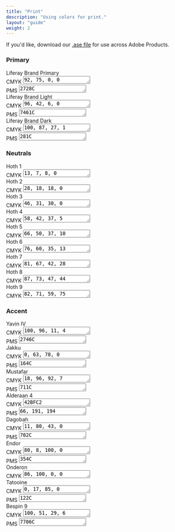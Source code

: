 ```yaml
---
title: "Print"
description: "Using colors for print."
layout: "guide"
weight: 2
---
```


If you'd like, download our [.ase file](/../resources/colors/print/liferay-brand-palette-cmyk.ase) for use across Adobe Products.

### Primary

<div class="row">
	<div class="col-md-4">
		<div class="card-type-asset color-card">
			<div class="card">
				<div class="aspect-ratio card-item-first" style="background-color: #0b63ce;">
				</div>
				<div class="card-body">
					<div class="card-row">
						<div class="autofit-col autofit-col-expand">
							<div class="card-title text-truncate" title="Color Name">Liferay Brand Primary</div>
							<div class="card-subtitle text-truncate" title="CMYK"><span>CMYK </span><textarea onclick="this.focus();this.select()" readonly="readonly" rows="1">92, 75, 0, 0</textarea></div>
                            <div class="card-subtitle text-truncate" title="Pantone Matching System"><span>PMS </span><textarea onclick="this.focus();this.select()" readonly="readonly" rows="1">2728C</textarea></div>
							<div class="card-detail">
							</div>
						</div>
					</div>
				</div>
			</div>
		</div>
	</div>
    <div class="col-md-4">
		<div class="card-type-asset color-card">
			<div class="card">
				<div class="aspect-ratio card-item-first" style="background-color: #1AA0E8;">
				</div>
				<div class="card-body">
					<div class="card-row">
						<div class="autofit-col autofit-col-expand">
							<div class="card-title text-truncate" title="Color Name">Liferay Brand Light</div>
							<div class="card-subtitle text-truncate" title="CMYK"><span>CMYK </span><textarea onclick="this.focus();this.select()" readonly="readonly" rows="1">96, 42, 6, 0</textarea></div>
                            <div class="card-subtitle text-truncate" title="Pantone Matching System"><span>PMS </span><textarea onclick="this.focus();this.select()" readonly="readonly" rows="1">7461C</textarea></div>
							<div class="card-detail">
							</div>
						</div>
					</div>
				</div>
			</div>
		</div>
	</div>
	<div class="col-md-4">
		<div class="card-type-asset color-card">
			<div class="card">
				<div class="aspect-ratio card-item-first" style="background-color: #204589;">
				</div>
				<div class="card-body">
					<div class="card-row">
						<div class="autofit-col autofit-col-expand">
							<div class="card-title text-truncate" title="Color Name">Liferay Brand Dark</div>
							<div class="card-subtitle text-truncate" title="CMYK"><span>CMYK </span><textarea onclick="this.focus();this.select()" readonly="readonly" rows="1">100, 87, 27, 1</textarea></div>
                            <div class="card-subtitle text-truncate" title="Pantone Matching System"><span>PMS </span><textarea onclick="this.focus();this.select()" readonly="readonly" rows="1">281C</textarea></div>
							<div class="card-detail">
							</div>
						</div>
					</div>
				</div>
			</div>
		</div>
	</div>
</div>

### Neutrals

<div class="row">
	<div class="col-md-4">
		<div class="card-type-asset color-card">
			<div class="card">
				<div class="aspect-ratio card-item-first" style="background-color: #1B324B;">
				</div>
				<div class="card-body">
					<div class="card-row">
						<div class="autofit-col autofit-col-expand">
							<div class="card-title text-truncate" title="Color Name">Hoth 1</div>
							<div class="card-subtitle text-truncate" title="CMYK"><span>CMYK </span><textarea onclick="this.focus();this.select()" readonly="readonly" rows="1">13, 7, 8, 0</textarea></div>
							<div class="card-detail">
							</div>
						</div>
					</div>
				</div>
			</div>
		</div>
	</div>
    <div class="col-md-4">
		<div class="card-type-asset color-card">
			<div class="card">
				<div class="aspect-ratio card-item-first" style="background-color: #364A64;">
				</div>
				<div class="card-body">
					<div class="card-row">
						<div class="autofit-col autofit-col-expand">
							<div class="card-title text-truncate" title="Color Name">Hoth 2</div>
							<div class="card-subtitle text-truncate" title="CMYK"><span>CMYK </span><textarea onclick="this.focus();this.select()" readonly="readonly" rows="1">28, 18, 18, 0</textarea></div>
							<div class="card-detail">
							</div>
						</div>
					</div>
				</div>
			</div>
		</div>
	</div>
	<div class="col-md-4">
		<div class="card-type-asset color-card">
			<div class="card">
				<div class="aspect-ratio card-item-first" style="background-color: #50657D;">
				</div>
				<div class="card-body">
					<div class="card-row">
						<div class="autofit-col autofit-col-expand">
							<div class="card-title text-truncate" title="Color Name">Hoth 3</div>
							<div class="card-subtitle text-truncate" title="CMYK"><span>CMYK </span><textarea onclick="this.focus();this.select()" readonly="readonly" rows="1">46, 31, 30, 0</textarea></div>
							<div class="card-detail">
							</div>
						</div>
					</div>
				</div>
			</div>
		</div>
	</div>
    <div class="col-md-4">
		<div class="card-type-asset color-card">
			<div class="card">
				<div class="aspect-ratio card-item-first" style="background-color: #647480;">
				</div>
				<div class="card-body">
					<div class="card-row">
						<div class="autofit-col autofit-col-expand">
							<div class="card-title text-truncate" title="Color Name">Hoth 4</div>
							<div class="card-subtitle text-truncate" title="CMYK"><span>CMYK </span><textarea onclick="this.focus();this.select()" readonly="readonly" rows="1">58, 42, 37, 5</textarea></div>
							<div class="card-detail">
							</div>
						</div>
					</div>
				</div>
			</div>
		</div>
	</div>
	<div class="col-md-4">
		<div class="card-type-asset color-card">
			<div class="card">
				<div class="aspect-ratio card-item-first" style="background-color: #7D8B94;">
				</div>
				<div class="card-body">
					<div class="card-row">
						<div class="autofit-col autofit-col-expand">
							<div class="card-title text-truncate" title="Color Name">Hoth 5</div>
							<div class="card-subtitle text-truncate" title="CMYK"><span>CMYK </span><textarea onclick="this.focus();this.select()" readonly="readonly" rows="1">66, 50, 37, 10</textarea></div>
							<div class="card-detail">
							</div>
						</div>
					</div>
				</div>
			</div>
		</div>
	</div>
		<div class="col-md-4">
		<div class="card-type-asset color-card">
			<div class="card">
				<div class="aspect-ratio card-item-first" style="background-color: #A2AEB3;">
				</div>
				<div class="card-body">
					<div class="card-row">
						<div class="autofit-col autofit-col-expand">
							<div class="card-title text-truncate" title="Color Name">Hoth 6</div>
							<div class="card-subtitle text-truncate" title="CMYK"><span>CMYK </span><textarea onclick="this.focus();this.select()" readonly="readonly" rows="1">76, 60, 35, 13</textarea></div>
							<div class="card-detail">
							</div>
						</div>
					</div>
				</div>
			</div>
		</div>
	</div>
    <div class="col-md-4">
		<div class="card-type-asset color-card">
			<div class="card">
				<div class="aspect-ratio card-item-first" style="background-color: #C4CACB;">
				</div>
				<div class="card-body">
					<div class="card-row">
						<div class="autofit-col autofit-col-expand">
							<div class="card-title text-truncate" title="Color Name">Hoth 7</div>
							<div class="card-subtitle text-truncate" title="CMYK"><span>CMYK </span><textarea onclick="this.focus();this.select()" readonly="readonly" rows="1">81, 67, 42, 28</textarea></div>
							<div class="card-detail">
							</div>
						</div>
					</div>
				</div>
			</div>
		</div>
	</div>
	<div class="col-md-4">
		<div class="card-type-asset color-card">
			<div class="card">
				<div class="aspect-ratio card-item-first" style="background-color: #E8E8E7;">
				</div>
				<div class="card-body">
					<div class="card-row">
						<div class="autofit-col autofit-col-expand">
							<div class="card-title text-truncate" title="Color Name">Hoth 8</div>
							<div class="card-subtitle text-truncate" title="CMYK"><span>CMYK </span><textarea onclick="this.focus();this.select()" readonly="readonly" rows="1">87, 73, 47, 44</textarea></div>
							<div class="card-detail">
							</div>
						</div>
					</div>
				</div>
			</div>
		</div>
	</div>
	<div class="col-md-4">
		<div class="card-type-asset color-card">
			<div class="card">
				<div class="aspect-ratio card-item-first" style="background-color: #F7F8F9;">
				</div>
				<div class="card-body">
					<div class="card-row">
						<div class="autofit-col autofit-col-expand">
							<div class="card-title text-truncate" title="Color Name">Hoth 9</div>
							<div class="card-subtitle text-truncate" title="CMYK"><span>CMYK </span><textarea onclick="this.focus();this.select()" readonly="readonly" rows="1">82, 71, 59, 75</textarea></div>
							<div class="card-detail">
							</div>
						</div>
					</div>
				</div>
			</div>
		</div>
	</div>
</div>

### Accent

<div class="row">
	<div class="col-md-4">
		<div class="card-type-asset color-card">
			<div class="card">
				<div class="aspect-ratio card-item-first" style="background-color: #1AA0E8;">
				</div>
				<div class="card-body">
					<div class="card-row">
						<div class="autofit-col autofit-col-expand">
							<div class="card-title text-truncate" title="Color Name">Yavin IV</div>
							<div class="card-subtitle text-truncate" title="CMYK"><span>CMYK </span><textarea onclick="this.focus();this.select()" readonly="readonly" rows="1">100, 96, 11, 4</textarea></div>
                            <div class="card-subtitle text-truncate" title="Pantone Matching System"><span>PMS </span><textarea onclick="this.focus();this.select()" readonly="readonly" rows="1">2746C</textarea></div>
							<div class="card-detail">
							</div>
						</div>
					</div>
				</div>
			</div>
		</div>
	</div>
    <div class="col-md-4">
		<div class="card-type-asset color-card">
			<div class="card">
				<div class="aspect-ratio card-item-first" style="background-color: #E06E31;">
				</div>
				<div class="card-body">
					<div class="card-row">
						<div class="autofit-col autofit-col-expand">
							<div class="card-title text-truncate" title="Color Name">Jakku</div>
							<div class="card-subtitle text-truncate" title="CMYK"><span>CMYK </span><textarea onclick="this.focus();this.select()" readonly="readonly" rows="1">0, 63, 78, 0</textarea></div>
                            <div class="card-subtitle text-truncate" title="Pantone Matching System"><span>PMS </span><textarea onclick="this.focus();this.select()" readonly="readonly" rows="1">164C</textarea></div>
							<div class="card-detail">
							</div>
						</div>
					</div>
				</div>
			</div>
		</div>
	</div>
    <div class="col-md-4">
		<div class="card-type-asset color-card">
			<div class="card">
				<div class="aspect-ratio card-item-first" style="background-color: #D33A2F;">
				</div>
				<div class="card-body">
					<div class="card-row">
						<div class="autofit-col autofit-col-expand">
							<div class="card-title text-truncate" title="Color Name">Mustafar</div>
							<div class="card-subtitle text-truncate" title="CMYK"><span>CMYK </span><textarea onclick="this.focus();this.select()" readonly="readonly" rows="1">18, 96, 92, 7</textarea></div>
                            <div class="card-subtitle text-truncate" title="Pantone Matching System"><span>PMS </span><textarea onclick="this.focus();this.select()" readonly="readonly" rows="1">711C</textarea></div>
							<div class="card-detail">
							</div>
						</div>
					</div>
				</div>
			</div>
		</div>
	</div>
</div>

<div class="row">
	<div class="col-md-4">
		<div class="card-type-asset color-card">
			<div class="card">
				<div class="aspect-ratio card-item-first" style="background-color: #42BFC2;">
				</div>
				<div class="card-body">
					<div class="card-row">
						<div class="autofit-col autofit-col-expand">
							<div class="card-title text-truncate" title="Color Name">Alderaan 4</div>
							<div class="card-subtitle text-truncate" title="CMYK"><span>CMYK </span><textarea onclick="this.focus();this.select()" readonly="readonly" rows="1">42BFC2</textarea></div>
                            <div class="card-subtitle text-truncate" title="Pantone Matching System"><span>PMS </span><textarea onclick="this.focus();this.select()" readonly="readonly" rows="1">66, 191, 194</textarea></div>
							<div class="card-detail">
							</div>
						</div>
					</div>
				</div>
			</div>
		</div>
	</div>
    <div class="col-md-4">
		<div class="card-type-asset color-card">
			<div class="card">
				<div class="aspect-ratio card-item-first" style="background-color: #E55E75;">
				</div>
				<div class="card-body">
					<div class="card-row">
						<div class="autofit-col autofit-col-expand">
							<div class="card-title text-truncate" title="Color Name">Dagobah</div>
							<div class="card-subtitle text-truncate" title="CMYK"><span>CMYK </span><textarea onclick="this.focus();this.select()" readonly="readonly" rows="1">11, 80, 43, 0 </textarea></div>
                            <div class="card-subtitle text-truncate" title="Pantone Matching System"><span>PMS </span><textarea onclick="this.focus();this.select()" readonly="readonly" rows="1">702C</textarea></div>
							<div class="card-detail">
							</div>
						</div>
					</div>
				</div>
			</div>
		</div>
	</div>
    <div class="col-md-4">
		<div class="card-type-asset color-card">
			<div class="card">
				<div class="aspect-ratio card-item-first" style="background-color: #19AB4F;">
				</div>
				<div class="card-body">
					<div class="card-row">
						<div class="autofit-col autofit-col-expand">
							<div class="card-title text-truncate" title="Color Name">Endor</div>
							<div class="card-subtitle text-truncate" title="CMYK"><span>CMYK </span><textarea onclick="this.focus();this.select()" readonly="readonly" rows="1">80, 8, 100, 0</textarea></div>
                            <div class="card-subtitle text-truncate" title="Pantone Matching System"><span>PMS </span><textarea onclick="this.focus();this.select()" readonly="readonly" rows="1">354C</textarea></div>
							<div class="card-detail">
							</div>
						</div>
					</div>
				</div>
			</div>
		</div>
	</div>
</div>

<div class="row">
	<div class="col-md-4">
		<div class="card-type-asset color-card">
			<div class="card">
				<div class="aspect-ratio card-item-first" style="background-color: #503690;">
				</div>
				<div class="card-body">
					<div class="card-row">
						<div class="autofit-col autofit-col-expand">
							<div class="card-title text-truncate" title="Color Name">Onderon</div>
							<div class="card-subtitle text-truncate" title="CMYK"><span>CMYK </span><textarea onclick="this.focus();this.select()" readonly="readonly" rows="1">86, 100, 0, 0</textarea></div>
							<div class="card-detail">
							</div>
						</div>
					</div>
				</div>
			</div>
		</div>
	</div>
    <div class="col-md-4">
		<div class="card-type-asset color-card">
			<div class="card">
				<div class="aspect-ratio card-item-first" style="background-color: #FDCC4A;">
				</div>
				<div class="card-body">
					<div class="card-row">
						<div class="autofit-col autofit-col-expand">
							<div class="card-title text-truncate" title="Color Name">Tatooine</div>
							<div class="card-subtitle text-truncate" title="CMYK"><span>CMYK </span><textarea onclick="this.focus();this.select()" readonly="readonly" rows="1">0, 17, 85, 0</textarea></div>
                            <div class="card-subtitle text-truncate" title="Pantone Matching System"><span>PMS </span><textarea onclick="this.focus();this.select()" readonly="readonly" rows="1">122C</textarea></div>
							<div class="card-detail">
							</div>
						</div>
					</div>
				</div>
			</div>
		</div>
	</div>
    <div class="col-md-4">
		<div class="card-type-asset color-card">
			<div class="card">
				<div class="aspect-ratio card-item-first" style="background-color: #47C6F5;">
				</div>
				<div class="card-body">
					<div class="card-row">
						<div class="autofit-col autofit-col-expand">
							<div class="card-title text-truncate" title="Color Name">Bespin 9</div>
							<div class="card-subtitle text-truncate" title="CMYK"><span>CMYK </span><textarea onclick="this.focus();this.select()" readonly="readonly" rows="1">100, 51, 29, 6</textarea></div>
                            <div class="card-subtitle text-truncate" title="Pantone Matching System"><span>PMS </span><textarea onclick="this.focus();this.select()" readonly="readonly" rows="1">7706C</textarea></div>
							<div class="card-detail">
							</div>
						</div>
					</div>
				</div>
			</div>
		</div>
	</div>
</div>
